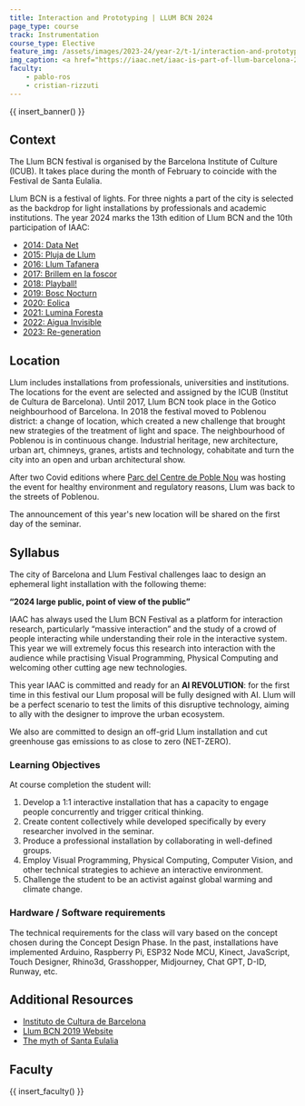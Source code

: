 ```yaml
---
title: Interaction and Prototyping | LLUM BCN 2024
page_type: course
track: Instrumentation
course_type: Elective
feature_img: /assets/images/2023-24/year-2/t-1/interaction-and-prototyping.jpeg
img_caption: <a href="https://iaac.net/iaac-is-part-of-llum-barcelona-2023/">IAAC LLUM Installation, 2023</a>
faculty:
    - pablo-ros
    - cristian-rizzuti
---
```


{{ insert_banner() }}

## Context

The Llum BCN festival is organised by the Barcelona Institute of Culture (ICUB). It  takes place during the month of February to coincide with the Festival de Santa Eulalia.

Llum BCN is a festival of lights. For three nights a part of the city is selected as the backdrop for light installations by professionals and academic institutions. The year 2024 marks the 13th edition of Llum BCN and the 10th participation of IAAC: 

- [2014: Data Net](https://iaac.net/research-projects/installations/data-net/)
- [2015: Pluja de Llum](https://iaac.net/research-projects/installations/pluja-de-llum/)
- [2016: Llum Tafanera](https://iaac.net/research-projects/installations/la-llum-tafanera/)
- [2017: Brillem en la foscor](https://iaac.net/research-projects/installations/brillen-en-la-foscor/)
- [2018: Playball!](https://iaac.net/project/playball/)
- [2019: Bosc Nocturn](https://iaac.net/project/bosc-nocturn-night-forest/)
- [2020: Eolica](https://iaac.net/iaac-llum-bcn-2020/)
- [2021: Lumina Foresta](http://www.iaacblog.com/programs/lumina-foresta-llum-2021/)
- [2022: Aigua Invisible](https://www.iaacblog.com/programs/aigua-invisible/)
- [2023: Re-generation](https://iaac.net/iaac-is-part-of-llum-barcelona-2023/)

## Location

Llum includes installations from professionals, universities and institutions. The locations for the event are selected and assigned by the ICUB (Institut de Cultura de Barcelona). Until 2017, Llum BCN took place in the Gotico neighbourhood of Barcelona. In 2018 the festival moved to Poblenou district: a change of location, which created a new challenge that brought new strategies of the treatment of light and space. The neighbourhood of Poblenou is in continuous change. Industrial heritage, new architecture, urban art, chimneys, granes, artists and technology, cohabitate and turn the city into an open and urban architectural show.  

After two Covid editions where [Parc del Centre de Poble Nou](http://www.jeannouvel.com/en/projects/parc-poble-nou/) was hosting the event for healthy environment and regulatory reasons, Llum was back to the streets of Poblenou.

The announcement of this year's new location will be shared on the first day of the seminar.

## Syllabus

The city of Barcelona and Llum Festival challenges Iaac to design an ephemeral light installation with the following theme:

**“2024 large public, point of view of the public”**

IAAC has always used the Llum BCN Festival as a platform for interaction research, particularly “massive interaction” and the study of a crowd of people interacting while understanding their role in the interactive system. This year we will extremely focus this research into interaction with the audience while practising Visual Programming, Physical Computing and welcoming other cutting age new technologies.

This year IAAC is committed and ready for an **AI REVOLUTION**: for the first time in this festival our Llum proposal will be fully designed with AI. Llum will be a perfect scenario to test the limits of this disruptive technology, aiming to ally with the designer to improve the urban ecosystem.

We also are committed to design an off-grid Llum installation and cut greenhouse gas emissions to as close to zero (NET-ZERO).

### Learning Objectives

At course completion the student will:

1. Develop a 1:1 interactive installation that has a capacity to engage people concurrently and trigger critical thinking.
2. Create content collectively while developed specifically by every researcher involved in the seminar.
3. Produce a professional installation by collaborating in well-defined groups.
4. Employ Visual Programming, Physical Computing, Computer Vision, and other technical strategies to achieve an interactive environment.
5. Challenge the student to be an activist against global warming and climate change.

### Hardware / Software requirements

The technical requirements for the class will vary based on the concept chosen during the Concept Design Phase. In the past, installations have implemented Arduino, Raspberry Pi, ESP32 Node MCU, Kinect, JavaScript, Touch Designer, Rhino3d, Grasshopper, Midjourney, Chat GPT, D-ID, Runway, etc.

## Additional Resources

- [Instituto de Cultura de Barcelona](http://lameva.barcelona.cat/barcelonacultura/en/icub)
- [Llum BCN 2019 Website](https://www-lameva.barcelona.cat/santaeulalia/en/llumbcn)
- [The myth of Santa Eulalia](https://www-lameva.barcelona.cat/santaeulalia/en/santa-eulalia/llegenda-santa-eulalia)

## Faculty

{{ insert_faculty() }}